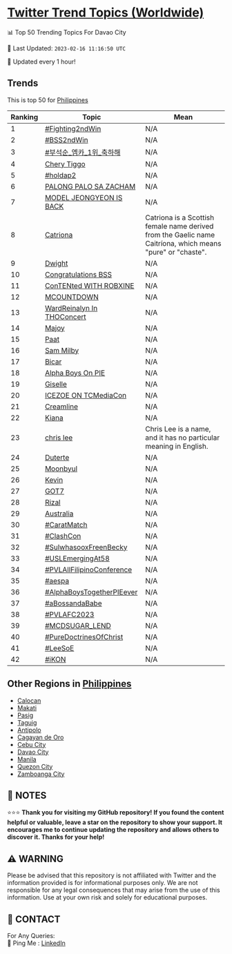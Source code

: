 [Twitter Trend Topics (Worldwide)](https://github.com/ErcinDedeoglu/Twitter-Trend-Topics)
==========


📊 Top 50 Trending Topics For Davao City

📆 Last Updated: `2023-02-16 11:16:50 UTC`

🔧 Updated every 1 hour!


## Trends

This is top 50 for [Philippines](</Philippines>)

| Ranking | Topic | Mean |
| ------- | ------------ | ------------ |
| 1 | [#Fighting2ndWin](http://twitter.com/search?q=%23Fighting2ndWin) | N/A |
| 2 | [#BSS2ndWin](http://twitter.com/search?q=%23BSS2ndWin) | N/A |
| 3 | [#부석순_엠카_1위_축하해](http://twitter.com/search?q=%23%eb%b6%80%ec%84%9d%ec%88%9c_%ec%97%a0%ec%b9%b4_1%ec%9c%84_%ec%b6%95%ed%95%98%ed%95%b4) | N/A |
| 4 | [Chery Tiggo](http://twitter.com/search?q=Chery+Tiggo) | N/A |
| 5 | [#holdap2](http://twitter.com/search?q=%23holdap2) | N/A |
| 6 | [PALONG PALO SA ZACHAM](http://twitter.com/search?q=PALONG+PALO+SA+ZACHAM) | N/A |
| 7 | [MODEL JEONGYEON IS BACK](http://twitter.com/search?q=MODEL+JEONGYEON+IS+BACK) | N/A |
| 8 | [Catriona](http://twitter.com/search?q=Catriona) | Catriona is a Scottish female name derived from the Gaelic name Caitríona, which means "pure" or "chaste". |
| 9 | [Dwight](http://twitter.com/search?q=Dwight) | N/A |
| 10 | [Congratulations BSS](http://twitter.com/search?q=Congratulations+BSS) | N/A |
| 11 | [ConTENted WITH ROBXINE](http://twitter.com/search?q=ConTENted+WITH+ROBXINE) | N/A |
| 12 | [MCOUNTDOWN](http://twitter.com/search?q=MCOUNTDOWN) | N/A |
| 13 | [WardReinalyn In THOConcert](http://twitter.com/search?q=WardReinalyn+In+THOConcert) | N/A |
| 14 | [Majoy](http://twitter.com/search?q=Majoy) | N/A |
| 15 | [Paat](http://twitter.com/search?q=Paat) | N/A |
| 16 | [Sam Milby](http://twitter.com/search?q=Sam+Milby) | N/A |
| 17 | [Bicar](http://twitter.com/search?q=Bicar) | N/A |
| 18 | [Alpha Boys On PIE](http://twitter.com/search?q=Alpha+Boys+On+PIE) | N/A |
| 19 | [Giselle](http://twitter.com/search?q=Giselle) | N/A |
| 20 | [ICEZOE ON TCMediaCon](http://twitter.com/search?q=ICEZOE+ON+TCMediaCon) | N/A |
| 21 | [Creamline](http://twitter.com/search?q=Creamline) | N/A |
| 22 | [Kiana](http://twitter.com/search?q=Kiana) | N/A |
| 23 | [chris lee](http://twitter.com/search?q=chris+lee) | Chris Lee is a name, and it has no particular meaning in English. |
| 24 | [Duterte](http://twitter.com/search?q=Duterte) | N/A |
| 25 | [Moonbyul](http://twitter.com/search?q=Moonbyul) | N/A |
| 26 | [Kevin](http://twitter.com/search?q=Kevin) | N/A |
| 27 | [GOT7](http://twitter.com/search?q=GOT7) | N/A |
| 28 | [Rizal](http://twitter.com/search?q=Rizal) | N/A |
| 29 | [Australia](http://twitter.com/search?q=Australia) | N/A |
| 30 | [#CaratMatch](http://twitter.com/search?q=%23CaratMatch) | N/A |
| 31 | [#ClashCon](http://twitter.com/search?q=%23ClashCon) | N/A |
| 32 | [#SulwhasooxFreenBecky](http://twitter.com/search?q=%23SulwhasooxFreenBecky) | N/A |
| 33 | [#USLEmergingAt58](http://twitter.com/search?q=%23USLEmergingAt58) | N/A |
| 34 | [#PVLAllFilipinoConference](http://twitter.com/search?q=%23PVLAllFilipinoConference) | N/A |
| 35 | [#aespa](http://twitter.com/search?q=%23aespa) | N/A |
| 36 | [#AlphaBoysTogetherPIEever](http://twitter.com/search?q=%23AlphaBoysTogetherPIEever) | N/A |
| 37 | [#aBossandaBabe](http://twitter.com/search?q=%23aBossandaBabe) | N/A |
| 38 | [#PVLAFC2023](http://twitter.com/search?q=%23PVLAFC2023) | N/A |
| 39 | [#MCDSUGAR_LEND](http://twitter.com/search?q=%23MCDSUGAR_LEND) | N/A |
| 40 | [#PureDoctrinesOfChrist](http://twitter.com/search?q=%23PureDoctrinesOfChrist) | N/A |
| 41 | [#LeeSoE](http://twitter.com/search?q=%23LeeSoE) | N/A |
| 42 | [#iKON](http://twitter.com/search?q=%23iKON) | N/A |



## Other Regions in [Philippines](</Philippines>)

* [Calocan](</Philippines/Calocan.md>)
* [Makati](</Philippines/Makati.md>)
* [Pasig](</Philippines/Pasig.md>)
* [Taguig](</Philippines/Taguig.md>)
* [Antipolo](</Philippines/Antipolo.md>)
* [Cagayan de Oro](</Philippines/Cagayan de Oro.md>)
* [Cebu City](</Philippines/Cebu City.md>)
* [Davao City](</Philippines/Davao City.md>)
* [Manila](</Philippines/Manila.md>)
* [Quezon City](</Philippines/Quezon City.md>)
* [Zamboanga City](</Philippines/Zamboanga City.md>)



## 📝 NOTES

⭐⭐⭐ **Thank you for visiting my GitHub repository! If you found the content helpful or valuable, leave a star on the repository to show your support. It encourages me to continue updating the repository and allows others to discover it. Thanks for your help!**


## ⚠️ WARNING

Please be advised that this repository is not affiliated with Twitter and the information provided is for informational purposes only. We are not responsible for any legal consequences that may arise from the use of this information. Use at your own risk and solely for educational purposes.


## 📨 CONTACT

 For Any Queries:  
            🏓 Ping Me : [LinkedIn](https://www.linkedin.com/in/ercindedeoglu/)
